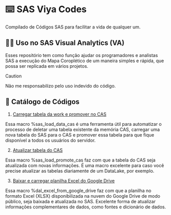 # ⌨️ SAS Viya Codes

Compilado de Códigos SAS para facilitar a vida de qualquer um.

## 👨‍💻 Uso no SAS Visual Analytics (VA)

Esses repositório tem como função ajudar os programadores e analistas SAS a execução do Mapa Coroplético de um maneira simples e rápida, que possa ser replicada em vários projetos.

> [!CAUTION]
> Não me responsabilizo pelo uso indevido do código.

## 📖 Catálogo de Códigos

1. [Carregar tabela da work e promover no CAS](/sas_load_data_cas.sas)

Essa macro %sas_load_data_cas é uma ferramenta útil para automatizar o processo de deletar uma tabela existente da memória CAS, carregar uma nova tabela do SAS para o CAS e promover essa tabela para que fique disponível a todos os usuários do servidor.

2. [Atualizar tabela do CAS](/sas_load_promote_cas.sas)

Essa macro %sas_load_promote_cas faz com que a tabela do CAS seja atualizada com novas informações. É uma macro excelente para caso você precise atualizar as tabelas diariamente de um DataLake, por exemplo.

3. [Baixar e carregar planilha Excel do Google Drive](/dal_excel_from_google_drive.sas)

Essa macro %dal_excel_from_google_drive faz com que a planilha no formato Excel (XLSX) disponibilizada na nuvem do Google Drive de modo público, seja baixada e atualizada no SAS. Excelente forma de atualizar informações complementares de dados, como fontes e dicionário de dados.